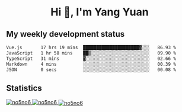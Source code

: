 <h1 align="center">Hi 👋, I'm Yang Yuan</h1>


## My weekly development status
<!--START_SECTION:waka-->

```txt
Vue.js       17 hrs 19 mins  █████████████████████▓░░░   86.93 %
JavaScript   1 hr 58 mins    ██▒░░░░░░░░░░░░░░░░░░░░░░   09.90 %
TypeScript   31 mins         ▓░░░░░░░░░░░░░░░░░░░░░░░░   02.66 %
Markdown     4 mins          ░░░░░░░░░░░░░░░░░░░░░░░░░   00.39 %
JSON         0 secs          ░░░░░░░░░░░░░░░░░░░░░░░░░   00.08 %
```

<!--END_SECTION:waka-->

## Statistics
<a href="https://github.com/anuraghazra/github-readme-stats">
  <img src="https://github-readme-stats.vercel.app/api/top-langs/?username=no5no6&theme=dracula" alt="no5no6">
</a>
<a href="https://github.com/anuraghazra/github-readme-stats">
  <img src="https://github-readme-stats.vercel.app/api?username=no5no6&show_icons=true&theme=dracula&line_height=40" alt="no5no6">
</a>
<a href="https://github.com/anuraghazra/github-readme-stats">
  <img align="center" src="https://github-readme-streak-stats.herokuapp.com/?user=no5no6&theme=dracula" alt="no5no6" />
</a>